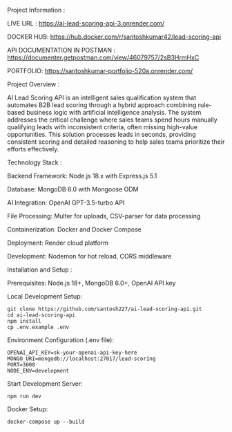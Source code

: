 Project Information : 

LIVE URL : https://ai-lead-scoring-api-3.onrender.com/

DOCKER HUB: https://hub.docker.com/r/santoshkumar42/lead-scoring-api

API DOCUMENTATION IN POSTMAN : https://documenter.getpostman.com/view/46079757/2sB3HrmHxC

PORTFOLIO: https://santoshkumar-portfolio-520a.onrender.com/

Project Overview : 

AI Lead Scoring API is an intelligent sales qualification system that automates B2B lead scoring through a hybrid approach combining rule-based business logic with artificial intelligence analysis. The system addresses the critical challenge where sales teams spend hours manually qualifying leads with inconsistent criteria, often missing high-value opportunities. This solution processes leads in seconds, providing consistent scoring and detailed reasoning to help sales teams prioritize their efforts effectively.

Technology Stack : 

Backend Framework: Node.js 18.x with Express.js 5.1

Database: MongoDB 6.0 with Mongoose ODM

AI Integration: OpenAI GPT-3.5-turbo API

File Processing: Multer for uploads, CSV-parser for data processing

Containerization: Docker and Docker Compose

Deployment: Render cloud platform

Development: Nodemon for hot reload, CORS middleware

Installation and Setup : 

Prerequisites: Node.js 18+, MongoDB 6.0+, OpenAI API key

Local Development Setup:

```
git clone https://github.com/santosh227/ai-lead-scoring-api.git
cd ai-lead-scoring-api
npm install
cp .env.example .env
```
Environment Configuration (.env file):
```
OPENAI_API_KEY=sk-your-openai-api-key-here
MONGO_URI=mongodb://localhost:27017/lead-scoring
PORT=3000
NODE_ENV=development
```

Start Development Server:
```
npm run dev
```
Docker Setup:
```
docker-compose up --build
```

